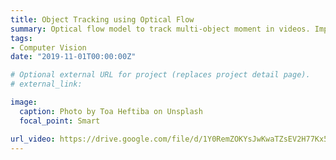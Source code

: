 ```yaml
---
title: Object Tracking using Optical Flow
summary: Optical flow model to track multi-object moment in videos. Implemented Lucas-Kanade feature tracker and pyramidal KLT tracker to estimate object moments in successive video frames.
tags:
- Computer Vision
date: "2019-11-01T00:00:00Z"

# Optional external URL for project (replaces project detail page).
# external_link: 

image:
  caption: Photo by Toa Heftiba on Unsplash
  focal_point: Smart

url_video: https://drive.google.com/file/d/1Y0RemZOKYsJwKwaTZsEV2H77Kx5Mcx3M/view
---
```

